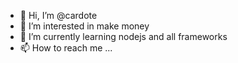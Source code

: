 - 👋 Hi, I’m @cardote
- 👀 I’m interested in make money
- 🌱 I’m currently learning nodejs and all frameworks
- 📫 How to reach me ...

<!---
cardote/cardote is a ✨ special ✨ repository because its `README.md` (this file) appears on your GitHub profile.
You can click the Preview link to take a look at your changes.
--->
